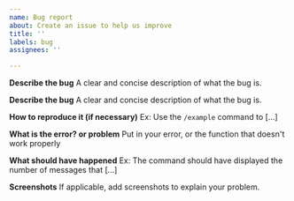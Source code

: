 ```yaml
---
name: Bug report
about: Create an issue to help us improve
title: ''
labels: bug
assignees: ''

---
```


**Describe the bug**
A clear and concise description of what the bug is.

**Describe the bug**
A clear and concise description of what the bug is.

**How to reproduce it (if necessary)**
Ex: Use the `/example` command to [...]

**What is the error? or problem**
Put in your error, or the function that doesn't work properly

**What should have happened**
Ex: The command should have displayed the number of messages that [...]

**Screenshots**
If applicable, add screenshots to explain your problem.
